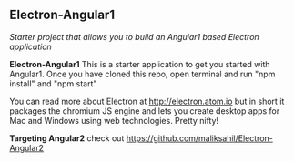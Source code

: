 ## Electron-Angular1
_Starter project that allows you to build an Angular1 based Electron application_<br/>

**Electron-Angular1** This is a starter application to get you started with Angular1.
Once you have cloned this repo, open terminal and run "npm install" and "npm start"

You can read more about Electron at http://electron.atom.io but in short it packages the chromium JS engine and lets you create desktop apps for Mac and Windows using web technologies.
Pretty nifty!

**Targeting Angular2** check out https://github.com/maliksahil/Electron-Angular2